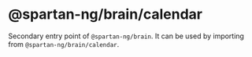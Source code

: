 # @spartan-ng/brain/calendar

Secondary entry point of `@spartan-ng/brain`. It can be used by importing from `@spartan-ng/brain/calendar`.
